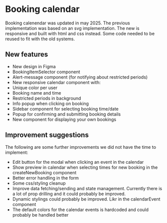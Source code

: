 # Booking calendar
Booking calenendar was updated in may 2025. The previous implementation was based on an svg implementation. The new is responsive and built with html and css instead. Some code needed to be reused to fit with the old systems.

## New features

* New design in Figma
* BookingItemSelector component
* Alert-message component (for notifying about restricted periods)
* New responsive calendar component with:
* Unique color per user
* Booking name and time
* Restricted periods in background
* Info popup when clicking on booking
* Sidebar component for selecting booking time/date
* Popup for confirming and submitting booking details
* New component for displaying your own bookings

## Improvement suggestions

The following are some further improvements we did not have the time to implement:

* Edit button for the modal when clicking an event in the calendar
* Show preview in calendar when selecting times for new booking in the createNewBooking component
* Better error handling in the form
* Some css/styling cleanup
* Improve data fetching/sending and state management. Currently there is a lot of prop drilling and it could probably be improved.
* Dynamic stylings could probably be improved. Likr in the calendarEvent component
* The default colors for the calendar events is hardcoded and could probably be handled better

